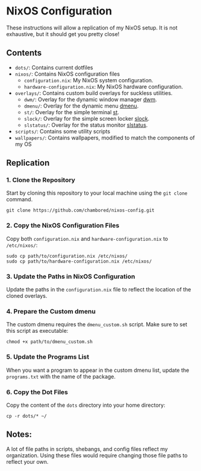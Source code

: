 # NixOS Configuration

These instructions will allow a replication of my NixOS setup. It is not exhaustive, but it should get you pretty close!

## Contents

- `dots/`: Contains current dotfiles
- `nixos/`: Contains NixOS configuration files
  - `configuration.nix`: My NixOS system configuration.
  - `hardware-configuration.nix`: My NixOS hardware configuration.
- `overlays/`: Contains custom build overlays for suckless utilities.
  - `dwm/`: Overlay for the dynamic window manager [dwm](https://dwm.suckless.org/).
  - `dmenu/`: Overlay for the dynamic menu [dmenu](https://tools.suckless.org/dmenu/).
  - `st/`: Overlay for the simple terminal [st](https://st.suckless.org/).
  - `slock/`: Overlay for the simple screen locker [slock](https://tools.suckless.org/slock/).
  - `slstatus/`: Overlay for the status monitor [slstatus](https://tools.suckless.org/slstatus/).
- `scripts/`: Contains some utility scripts
- `wallpapers/`: Contains wallpapers, modified to match the components of my OS

## Replication

### 1. Clone the Repository
Start by cloning this repository to your local machine using the `git clone` command.
```
git clone https://github.com/chambored/nixos-config.git
```

### 2. Copy the NixOS Configuration Files
Copy both `configuration.nix` and `hardware-configuration.nix` to `/etc/nixos/`:
```
sudo cp path/to/configuration.nix /etc/nixos/
sudo cp path/to/hardware-configuration.nix /etc/nixos/
```

### 3. Update the Paths in NixOS Configuration
Update the paths in the `configuration.nix` file to reflect the location of the cloned overlays.

### 4. Prepare the Custom dmenu
The custom dmenu requires the `dmenu_custom.sh` script. Make sure to set this script as executable:
```
chmod +x path/to/dmenu_custom.sh
```
### 5. Update the Programs List
When you want a program to appear in the custom dmenu list, update the `programs.txt` with the name of the package.

### 6. Copy the Dot Files
Copy the content of the `dots` directory into your home directory:
```
cp -r dots/* ~/
```

## Notes:
A lot of file paths in scripts, shebangs, and config files reflect my organization. Using these files would require changing those file paths to reflect your own.

